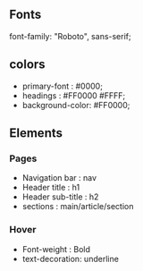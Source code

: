 ## Fonts

font-family: "Roboto", sans-serif;

## colors

- primary-font : #0000;
- headings : #FF0000 #FFFF;
- background-color: #FF0000;

## Elements

### Pages

- Navigation bar : nav
- Header title : h1
- Header sub-title : h2
- sections : main/article/section

### Hover

- Font-weight : Bold
- text-decoration: underline
